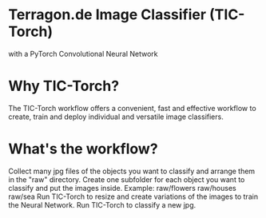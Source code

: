 # Terragon.de Image Classifier (TIC-Torch)
with a PyTorch Convolutional Neural Network

# Why TIC-Torch?
The TIC-Torch workflow offers a convenient, fast and effective workflow to create, train and deploy individual and versatile image classifiers.

# What's the workflow?
Collect many jpg files of the objects you want to classify and arrange them in the "raw" directory. Create one subfolder for each object you want to classify and put the images inside. Example:
raw/flowers
raw/houses
raw/sea
Run TIC-Torch to resize and create variations of the images to train the Neural Network.
Run TIC-Torch to classify a new jpg.
